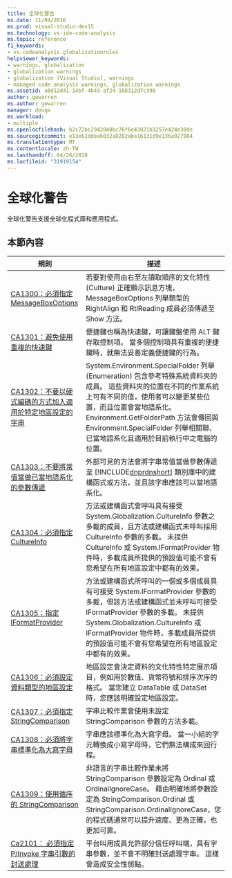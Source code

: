 ```yaml
---
title: 全球化警告
ms.date: 11/04/2016
ms.prod: visual-studio-dev15
ms.technology: vs-ide-code-analysis
ms.topic: reference
f1_keywords:
- vs.codeanalysis.globalizationrules
helpviewer_keywords:
- warnings, globalization
- globalization warnings
- globalization [Visual Studio], warnings
- managed code analysis warnings, globalization warnings
ms.assetid: a8d12d41-14bf-4b43-af24-168312d7c390
author: gewarren
ms.author: gewarren
manager: douge
ms.workload:
- multiple
ms.openlocfilehash: b2c72bc2942040bc76f6e43821b3257e424e30de
ms.sourcegitcommit: e13e61ddea6032a8282abe16131d9e136a927984
ms.translationtype: MT
ms.contentlocale: zh-TW
ms.lasthandoff: 04/26/2018
ms.locfileid: "31919154"
---
```

# <a name="globalization-warnings"></a>全球化警告
全球化警告支援全球化程式庫和應用程式。

## <a name="in-this-section"></a>本節內容

|規則|描述|
|----------|-----------------|
|[CA1300：必須指定 MessageBoxOptions](../code-quality/ca1300-specify-messageboxoptions.md)|若要對使用由右至左讀取順序的文化特性 (Culture) 正確顯示訊息方塊，MessageBoxOptions 列舉類型的 RightAlign 和 RtlReading 成員必須傳遞至 Show 方法。|
|[CA1301：避免使用重複的快速鍵](../code-quality/ca1301-avoid-duplicate-accelerators.md)|便捷鍵也稱為快速鍵，可讓鍵盤使用 ALT 鍵存取控制項。 當多個控制項具有重複的便捷鍵時，就無法妥善定義便捷鍵的行為。|
|[CA1302：不要以硬式編碼的方式加入適用於特定地區設定的字串](../code-quality/ca1302-do-not-hardcode-locale-specific-strings.md)|System.Environment.SpecialFolder 列舉 (Enumeration) 包含參考特殊系統資料夾的成員。 這些資料夾的位置在不同的作業系統上可有不同的值，使用者可以變更某些位置，而且位置會當地語系化。 Environment.GetFolderPath 方法會傳回與 Environment.SpecialFolder 列舉相關聯、已當地語系化且適用於目前執行中之電腦的位置。|
|[CA1303：不要將常值當做已當地語系化的參數傳遞](../code-quality/ca1303-do-not-pass-literals-as-localized-parameters.md)|外部可見的方法會將字串常值當做參數傳遞至 [!INCLUDE[dnprdnshort](../code-quality/includes/dnprdnshort_md.md)] 類別庫中的建構函式或方法，並且該字串應該可以當地語系化。|
|[CA1304：必須指定 CultureInfo](../code-quality/ca1304-specify-cultureinfo.md)|方法或建構函式會呼叫具有接受 System.Globalization.CultureInfo 參數之多載的成員，且方法或建構函式未呼叫採用 CultureInfo 參數的多載。 未提供 CultureInfo 或 System.IFormatProvider 物件時，多載成員所提供的預設值可能不會有您希望在所有地區設定中都有的效果。|
|[CA1305：指定 IFormatProvider](../code-quality/ca1305-specify-iformatprovider.md)|方法或建構函式所呼叫的一個或多個成員具有可接受 System.IFormatProvider 參數的多載，但該方法或建構函式並未呼叫可接受 IFormatProvider 參數的多載。 未提供 System.Globalization.CultureInfo 或 IFormatProvider 物件時，多載成員所提供的預設值可能不會有您希望在所有地區設定中都有的效果。|
|[CA1306：必須設定資料類型的地區設定](../code-quality/ca1306-set-locale-for-data-types.md)|地區設定會決定資料的文化特性特定展示項目，例如用於數值、貨幣符號和排序次序的格式。 當您建立 DataTable 或 DataSet 時，您應該明確設定地區設定。|
|[CA1307：必須指定 StringComparison](../code-quality/ca1307-specify-stringcomparison.md)|字串比較作業會使用未設定 StringComparison 參數的方法多載。|
|[CA1308：必須將字串標準化為大寫字母](../code-quality/ca1308-normalize-strings-to-uppercase.md)|字串應該標準化為大寫字母。 當一小組的字元轉換成小寫字母時，它們無法構成來回行程。|
|[CA1309：使用循序的 StringComparison](../code-quality/ca1309-use-ordinal-stringcomparison.md)|非語言的字串比較作業未將 StringComparison 參數設定為 Ordinal 或 OrdinalIgnoreCase。 藉由明確地將參數設定為 StringComparison.Ordinal 或 StringComparison.OrdinalIgnoreCase，您的程式碼通常可以提升速度、更為正確，也更加可靠。|
|[Ca2101： 必須指定 P/Invoke 字串引數的封送處理](../code-quality/ca2101-specify-marshaling-for-p-invoke-string-arguments.md)|平台叫用成員允許部分信任呼叫端，具有字串參數，並不會不明確封送處理字串。 這樣會造成安全性弱點。|